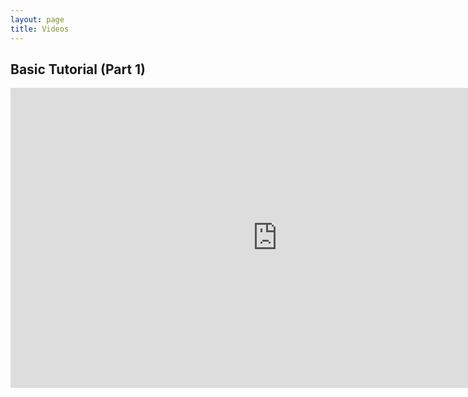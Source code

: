 ```yaml
---
layout: page
title: Videos
---
```


Basic Tutorial (Part 1)
-----------------------

<iframe width="853.33" height="480" src="https://www.youtube.com/embed/VcUQZDccdHc" frameborder="0" allowfullscreen></iframe>
